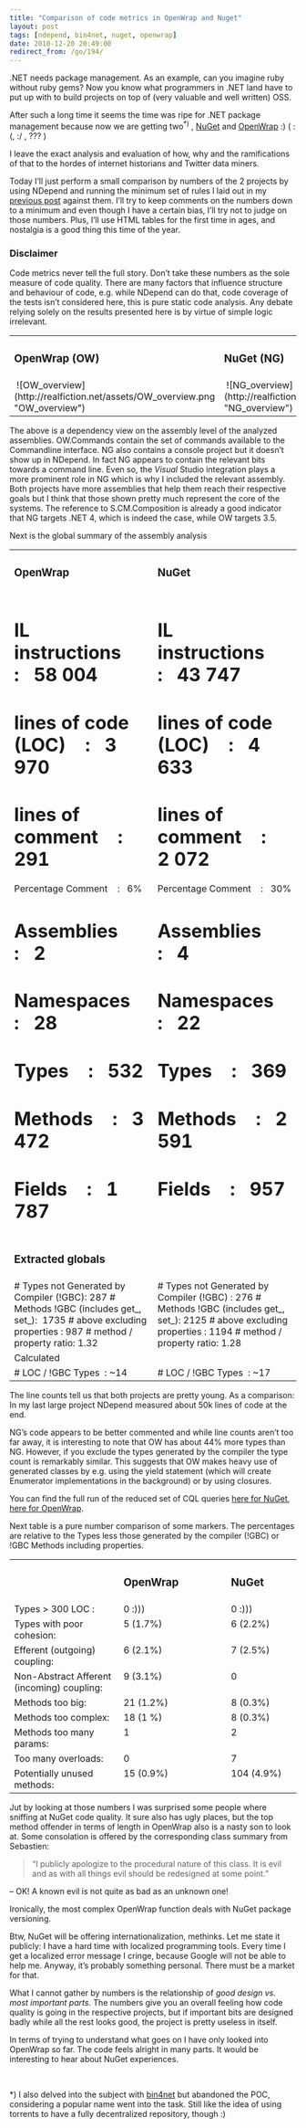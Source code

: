 ```yaml
---
title: "Comparison of code metrics in OpenWrap and Nuget"
layout: post
tags: [ndepend, bin4net, nuget, openwrap]
date: 2010-12-20 20:49:00
redirect_from: /go/194/
---
```


.NET needs package management. As an example, can you imagine ruby without ruby gems? Now you know what programmers in .NET land have to put up with to build projects on top of (very valuable and well written) OSS.

After such a long time it seems the time was ripe for .NET package management because now we are getting two<sup>*)</sup> , [NuGet](http://nuget.codeplex.com/) and [OpenWrap](https://github.com/openrasta/openwrap/wiki) :) ( :(, :/ , ??? )

I leave the exact analysis and evaluation of how, why and the ramifications of that to the hordes of internet historians and Twitter data miners.

Today I’ll just perform a small comparison by numbers of the 2 projects by using NDepend and running the minimum set of rules I laid out in my [previous post](/go/193) against them. I’ll try to keep comments on the numbers down to a minimum and even though I have a certain bias, I’ll try not to judge on those numbers. Plus, I’ll use HTML tables for the first time in ages, and nostalgia is a good thing this time of the year.
 <div class="alert"> 

### Disclaimer

Code metrics never tell the full story. Don’t take these numbers as the sole measure of code quality. There are many factors that influence structure and behaviour of code, e.g. while NDepend can do that, code coverage of the tests isn’t considered here, this is pure static code analysis. Any debate relying solely on the results presented here is by virtue of simple logic irrelevant. 
</div> <table border="0" cellspacing="0" cellpadding="2" width="100%"> <tbody> <tr> <td valign="top"> 

### OpenWrap (OW)
</td> <td valign="top"> 

### NuGet (NG)
</td></tr> <tr> <td valign="top">&nbsp;![OW_overview](http://realfiction.net/assets/OW_overview.png "OW_overview") </td> <td valign="top">&nbsp;![NG_overview](http://realfiction.net/assets/NG_overview_1.png "NG_overview") </td></tr></tbody></table> 

The above is a dependency view on the assembly level of the analyzed assemblies. OW.Commands contain the set of commands available to the Commandline interface. NG also contains a console project but it doesn’t show up in NDepend. In fact NG appears to contain the relevant bits towards a command line. Even so, the _Visual_ Studio integration plays a more prominent role in NG which is why I included the relevant assembly. Both projects have more assemblies that help them reach their respective goals but I think that those shown pretty much represent the core of the systems. The reference to S.CM.Composition is already a good indicator that NG targets .NET 4, which is indeed the case, while OW targets 3.5. 

Next is the global summary of the assembly analysis
 <table border="0" cellspacing="0" cellpadding="2" width="100%"> <tbody> <tr> <td valign="top"> 

### OpenWrap
</td> <td valign="top"> 

### NuGet
</td></tr> <tr> <td valign="top"> 

# IL instructions&nbsp;&nbsp;&nbsp; :&nbsp;&nbsp; 58 004
# lines of code (LOC)&nbsp;&nbsp;&nbsp; :&nbsp;&nbsp; 3 970
# lines of comment&nbsp;&nbsp;&nbsp; :&nbsp;&nbsp; 291
Percentage Comment&nbsp;&nbsp;&nbsp; :&nbsp;&nbsp; 6%
# Assemblies&nbsp;&nbsp;&nbsp; :&nbsp;&nbsp; 2
# Namespaces&nbsp;&nbsp;&nbsp; :&nbsp;&nbsp; 28
# Types&nbsp;&nbsp;&nbsp; :&nbsp;&nbsp; 532
# Methods&nbsp;&nbsp;&nbsp; :&nbsp;&nbsp; 3 472
# Fields&nbsp;&nbsp;&nbsp; :&nbsp;&nbsp; 1 787
</td> <td valign="top"> 

# IL instructions&nbsp;&nbsp;&nbsp; :&nbsp;&nbsp; 43 747
# lines of code (LOC)&nbsp;&nbsp;&nbsp; :&nbsp;&nbsp; 4 633
# lines of comment&nbsp;&nbsp;&nbsp; :&nbsp;&nbsp; 2 072
Percentage Comment&nbsp;&nbsp;&nbsp; :&nbsp;&nbsp; 30%
# Assemblies&nbsp;&nbsp;&nbsp; :&nbsp;&nbsp; 4
# Namespaces&nbsp;&nbsp;&nbsp; :&nbsp;&nbsp; 22
# Types&nbsp;&nbsp;&nbsp; :&nbsp;&nbsp; 369
# Methods&nbsp;&nbsp;&nbsp; :&nbsp;&nbsp; 2 591
# Fields&nbsp;&nbsp;&nbsp; :&nbsp;&nbsp; 957
</td></tr> <tr> <td valign="top"> 

### Extracted globals
</td> <td valign="top">&nbsp;</td></tr> <tr> <td valign="top"># Types not Generated by Compiler (!GBC): 287
# Methods !GBC (includes get_, set_):&nbsp; 1735
# above excluding properties : 987
# method / property ratio: 1.32</td> <td valign="top"># Types not Generated by Compiler (!GBC) : 276
# Methods !GBC (includes get_, set_): 2125
# above excluding properties : 1194
# method / property ratio: 1.28</td></tr> <tr> <td valign="top">Calculated</td> <td valign="top">&nbsp;</td></tr> <tr> <td valign="top"># LOC / !GBC Types&nbsp; : ~14</td> <td valign="top"># LOC / !GBC Types&nbsp; : ~17</td></tr></tbody></table> 

The line counts tell us that both projects are pretty young. As a comparison: In my last large project NDepend measured about 50k lines of code at the end. 

NG’s code appears to be better commented and while line counts aren’t too far away, it is interesting to note that OW has about 44% more types than NG. However, if you exclude the types generated by the compiler the type count is remarkably similar. This suggests that OW makes heavy use of generated classes by e.g. using the yield statement (which will create Enumerator implementations in the background) or by using closures. 

You can find the full run of the reduced set of CQL queries [here for NuGet](/assets/nuget.htm), [here for OpenWrap](/assets/openwrap.htm).

Next table is a pure number comparison of some markers. The percentages are relative to the Types less those generated by the compiler (!GBC) or !GBC Methods including properties.
 <table border="0" cellspacing="0" cellpadding="2" width="718"> <tbody> <tr> <td valign="top" width="288">&nbsp;</td> <td valign="top" width="263"> 

### OpenWrap
</td> <td valign="top" width="165"> 

### NuGet
</td></tr> <tr> <td valign="top" width="288">Types &gt; 300 LOC :</td> <td valign="top" width="263">0 :)))</td> <td width="165">0 :)))</td> <tr> <td valign="top" width="288">Types with poor cohesion: </td> <td valign="top" width="263">5 (1.7%)</td> <td valign="top" width="165">6 (2.2%)</td></tr> <tr> <td valign="top" width="288">Efferent (outgoing) coupling:</td> <td valign="top" width="263">6 (2.1%)</td> <td valign="top" width="165">7 (2.5%)</td></tr> <tr> <td valign="top" width="288">Non-Abstract Afferent (incoming) coupling: </td> <td valign="top" width="263">9 (3.1%)</td> <td valign="top" width="165">0</td></tr> <tr> <td valign="top" width="288">Methods too big:</td> <td valign="top" width="263">21 (1.2%)</td> <td valign="top" width="165">8 (0.3%)</td></tr> <tr> <td valign="top" width="288">Methods too complex: </td> <td valign="top" width="263">18 (1 %)</td> <td valign="top" width="165">8 (0.3%)</td></tr> <tr> <td valign="top" width="288">Methods too many params: </td> <td valign="top" width="263">1</td> <td valign="top" width="165">2</td></tr> <tr> <td valign="top" width="288">Too many overloads: </td> <td valign="top" width="263">0</td> <td valign="top" width="165">7</td></tr> <tr> <td valign="top" width="288">Potentially unused methods: </td> <td valign="top" width="263">15 (0.9%)</td> <td valign="top" width="165">104 (4.9%)</td></tr></tbody></table> 

Jut by looking at those numbers I was surprised some people where sniffing at NuGet code quality. It sure also has ugly places, but the top method offender in terms of length in OpenWrap also is a nasty son to look at. Some consolation is offered by the corresponding class summary from Sebastien: 
 > “I publicly apologize to the procedural nature of this class. It is evil and as with all things evil should be redesigned at some point.” 

– OK! A known evil is not quite as bad as an unknown one!

Ironically, the most complex OpenWrap function deals with NuGet package versioning.

Btw, NuGet will be offering internationalization, methinks. Let me state it publicly: I have a hard time with localized programming tools. Every time I get a localized error message I cringe, because Google will not be able to help me. Anyway, it’s probably something personal. There must be a market for that.

What I cannot gather by numbers is the relationship of _good design vs. most important parts_. The numbers give you an overall feeling how code quality is going in the respective projects, but if important bits are designed badly while all the rest looks good, the project is pretty useless in itself.

In terms of trying to understand what goes on I have only looked into OpenWrap so far. The code feels alright in many parts. It would be interesting to hear about NuGet experiences.

&nbsp;

*) I also delved into the subject with [bin4net](/go/157) but abandoned the POC, considering a popular name went into the task. Still like the idea of using torrents to have a fully decentralized repository, though :)
